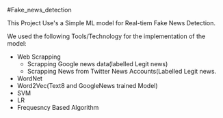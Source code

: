 #Fake_news_detection

This Project Use's a Simple ML model for Real-tiem Fake News Detection.

We used the following Tools/Technology for the implementation of the model:
- Web Scrapping
   - Scrapping Google news data(labelled Legit news)
   - Scrapping News from Twitter News Accounts(Labelled Legit news.
- WordNet
- Word2Vec(Text8 and GoogleNews trained Model)
- SVM
- LR
- Frequesncy Based Algorithm
